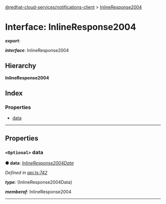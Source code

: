[@redhat-cloud-services/notifications-client](../README.md) > [InlineResponse2004](../interfaces/inlineresponse2004.md)

# Interface: InlineResponse2004

*__export__*: 

*__interface__*: InlineResponse2004

## Hierarchy

**InlineResponse2004**

## Index

### Properties

* [data](inlineresponse2004.md#data)

---

## Properties

<a id="data"></a>

### `<Optional>` data

**● data**: *[InlineResponse2004Data](../modules/inlineresponse2004data.md)*

*Defined in [api.ts:742](https://github.com/RedHatInsights/javascript-clients/blob/master/packages/hooks/api.ts#L742)*

*__type__*: {InlineResponse2004Data}

*__memberof__*: InlineResponse2004

___

